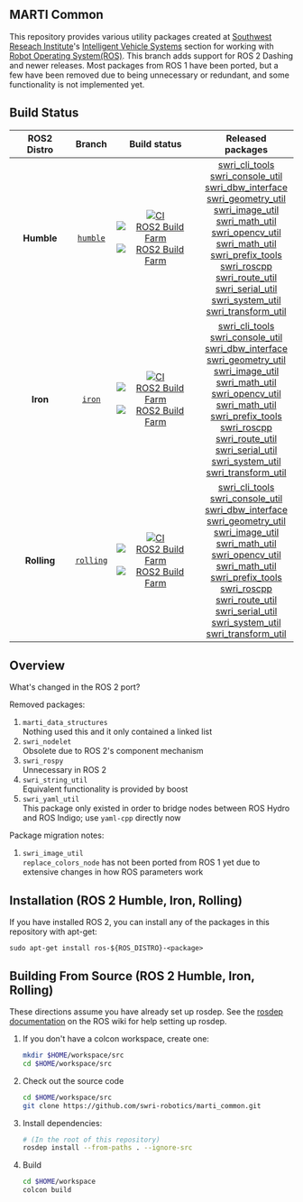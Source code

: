 MARTI Common
--------

This repository provides various utility packages created at [Southwest Reseach Institute](http://www.swri.org)'s [Intelligent Vehicle Systems](http://www.swri.org/4org/d10/isd/ivs/default.htm) section for working with [Robot Operating System(ROS)](http://www.ros.org).  This branch adds support for ROS 2 Dashing and newer releases.  Most packages from ROS 1 have been ported, but a few have been removed due to being unnecessary or redundant, and some functionality is not implemented yet.

Build Status
--------
ROS2 Distro | Branch | Build status | Released packages
:---------: | :----: | :----------: | :---------------:
**Humble** | [`humble`](https://github.com/swri-robotics/marti_common/tree/ros2-devel) | [![CI](https://github.com/swri-robotics/marti_common/workflows/CI/badge.svg?branch=ros2-devel)](https://github.com/swri-robotics/marti_common/blob/ros2-devel/.github/workflows/main.yml?branch=ros2-devel) <br /> [![ROS2 Build Farm](http://build.ros2.org/buildStatus/icon?job=Hdev__marti_common__ubuntu_jammy_amd64)](https://build.ros2.org/job/Hdev__marti_common__ubuntu_jammy_amd64/) <br /> [![ROS2 Build Farm](http://build.ros2.org/buildStatus/icon?job=Hbin__marti_common__ubuntu_jammy_amd64)](https://build.ros2.org/job/Hbin__marti_common__ubuntu_jammy_amd64/) | [swri_cli_tools](https://index.ros.org/p/swri_cli_tools/github-swri-robotics-marti_common/#humble) <br /> [swri_console_util](https://index.ros.org/p/swri_console_util/github-swri-robotics-marti_common/#humble) <br /> [swri_dbw_interface](https://index.ros.org/p/swri_dbw_interface/github-swri-robotics-marti_common/#humble) <br /> [swri_geometry_util](https://index.ros.org/p/swri_geometry_util/github-swri-robotics-marti_common/#humble) <br /> [swri_image_util](https://index.ros.org/p/swri_image_util/github-swri-robotics-marti_common/#humble) <br /> [swri_math_util](https://index.ros.org/p/swri_math_util/github-swri-robotics-marti_common/#humble) <br /> [swri_opencv_util](https://index.ros.org/p/swri_opencv_util/github-swri-robotics-marti_common/#humble) <br /> [swri_math_util](https://index.ros.org/p/swri_math_util/github-swri-robotics-marti_common/#humble) <br /> [swri_prefix_tools](https://index.ros.org/p/swri_prefix_tools/github-swri-robotics-marti_common/#humble) <br /> [swri_roscpp](https://index.ros.org/p/swri_roscpp/github-swri-robotics-marti_common/#humble) <br /> [swri_route_util](https://index.ros.org/p/swri_route_util/github-swri-robotics-marti_common/#humble) <br /> [swri_serial_util](https://index.ros.org/p/swri_serial_util/github-swri-robotics-marti_common/#humble) <br /> [swri_system_util](https://index.ros.org/p/swri_system_util/github-swri-robotics-marti_common/#humble) <br /> [swri_transform_util](https://index.ros.org/p/swri_transform_util/github-swri-robotics-marti_common/#humble)
**Iron** | [`iron`](https://github.com/swri-robotics/marti_common/tree/ros2-devel) | [![CI](https://github.com/swri-robotics/marti_common/workflows/CI/badge.svg?branch=ros2-devel)](https://github.com/swri-robotics/marti_common/blob/ros2-devel/.github/workflows/main.yml?branch=ros2-devel) <br /> [![ROS2 Build Farm](http://build.ros2.org/buildStatus/icon?job=Idev__marti_common__ubuntu_jammy_amd64)](https://build.ros2.org/job/Idev__marti_common__ubuntu_jammy_amd64/) <br /> [![ROS2 Build Farm](http://build.ros2.org/buildStatus/icon?job=Ibin__marti_common__ubuntu_jammy_amd64)](https://build.ros2.org/job/Ibin__marti_common__ubuntu_jammy_amd64/) | [swri_cli_tools](https://index.ros.org/p/swri_cli_tools/github-swri-robotics-marti_common/#iron) <br /> [swri_console_util](https://index.ros.org/p/swri_console_util/github-swri-robotics-marti_common/#iron) <br /> [swri_dbw_interface](https://index.ros.org/p/swri_dbw_interface/github-swri-robotics-marti_common/#iron) <br /> [swri_geometry_util](https://index.ros.org/p/swri_geometry_util/github-swri-robotics-marti_common/#iron) <br /> [swri_image_util](https://index.ros.org/p/swri_image_util/github-swri-robotics-marti_common/#iron) <br /> [swri_math_util](https://index.ros.org/p/swri_math_util/github-swri-robotics-marti_common/#iron) <br /> [swri_opencv_util](https://index.ros.org/p/swri_opencv_util/github-swri-robotics-marti_common/#iron) <br /> [swri_math_util](https://index.ros.org/p/swri_math_util/github-swri-robotics-marti_common/#iron) <br /> [swri_prefix_tools](https://index.ros.org/p/swri_prefix_tools/github-swri-robotics-marti_common/#iron) <br /> [swri_roscpp](https://index.ros.org/p/swri_roscpp/github-swri-robotics-marti_common/#iron) <br /> [swri_route_util](https://index.ros.org/p/swri_route_util/github-swri-robotics-marti_common/#iron) <br /> [swri_serial_util](https://index.ros.org/p/swri_serial_util/github-swri-robotics-marti_common/#iron) <br /> [swri_system_util](https://index.ros.org/p/swri_system_util/github-swri-robotics-marti_common/#iron) <br /> [swri_transform_util](https://index.ros.org/p/swri_transform_util/github-swri-robotics-marti_common/#iron)
**Rolling** | [`rolling`](https://github.com/swri-robotics/marti_common/tree/ros2-devel) | [![CI](https://github.com/swri-robotics/marti_common/workflows/CI/badge.svg?branch=ros2-devel)](https://github.com/swri-robotics/marti_common/blob/ros2-devel/.github/workflows/main.yml?branch=ros2-devel) <br /> [![ROS2 Build Farm](http://build.ros2.org/buildStatus/icon?job=Rdev__marti_common__ubuntu_jammy_amd64)](https://build.ros2.org/job/Rdev__marti_common__ubuntu_jammy_amd64/) <br /> [![ROS2 Build Farm](http://build.ros2.org/buildStatus/icon?job=Rbin__marti_common__ubuntu_jammy_amd64)](https://build.ros2.org/job/Rbin__marti_common__ubuntu_jammy_amd64/) | [swri_cli_tools](https://index.ros.org/p/swri_cli_tools/github-swri-robotics-marti_common/#rolling) <br /> [swri_console_util](https://index.ros.org/p/swri_console_util/github-swri-robotics-marti_common/#rolling) <br /> [swri_dbw_interface](https://index.ros.org/p/swri_dbw_interface/github-swri-robotics-marti_common/#rolling) <br /> [swri_geometry_util](https://index.ros.org/p/swri_geometry_util/github-swri-robotics-marti_common/#rolling) <br /> [swri_image_util](https://index.ros.org/p/swri_image_util/github-swri-robotics-marti_common/#rolling) <br /> [swri_math_util](https://index.ros.org/p/swri_math_util/github-swri-robotics-marti_common/#rolling) <br /> [swri_opencv_util](https://index.ros.org/p/swri_opencv_util/github-swri-robotics-marti_common/#rolling) <br /> [swri_math_util](https://index.ros.org/p/swri_math_util/github-swri-robotics-marti_common/#rolling) <br /> [swri_prefix_tools](https://index.ros.org/p/swri_prefix_tools/github-swri-robotics-marti_common/#rolling) <br /> [swri_roscpp](https://index.ros.org/p/swri_roscpp/github-swri-robotics-marti_common/#rolling) <br /> [swri_route_util](https://index.ros.org/p/swri_route_util/github-swri-robotics-marti_common/#rolling) <br /> [swri_serial_util](https://index.ros.org/p/swri_serial_util/github-swri-robotics-marti_common/#rolling) <br /> [swri_system_util](https://index.ros.org/p/swri_system_util/github-swri-robotics-marti_common/#rolling) <br /> [swri_transform_util](https://index.ros.org/p/swri_transform_util/github-swri-robotics-marti_common/#rolling)

Overview
--------

What's changed in the ROS 2 port?

Removed packages:
1. `marti_data_structures`  
    Nothing used this and it only contained a linked list
2. `swri_nodelet`  
    Obsolete due to ROS 2's component mechanism
3. `swri_rospy`  
    Unnecessary in ROS 2
4. `swri_string_util`  
    Equivalent functionality is provided by boost
5. `swri_yaml_util`  
    This package only existed in order to bridge nodes between ROS Hydro and ROS Indigo; use `yaml-cpp` directly now

Package migration notes:
1. `swri_image_util`  
    `replace_colors_node` has not been ported from ROS 1 yet due to extensive changes in how ROS parameters work

Installation (ROS 2 Humble, Iron, Rolling)
------------

If you have installed ROS 2, you can install any of the packages in this repository with apt-get:

    sudo apt-get install ros-${ROS_DISTRO}-<package>

Building From Source (ROS 2 Humble, Iron, Rolling)
------------

These directions assume you have already set up rosdep. See the [rosdep documentation](http://wiki.ros.org/rosdep) on the ROS wiki for help setting up rosdep.

1. If you don't have a colcon workspace, create one:

    ```bash
    mkdir $HOME/workspace/src
    cd $HOME/workspace/src
    ```

2. Check out the source code

    ```bash
    cd $HOME/workspace/src
    git clone https://github.com/swri-robotics/marti_common.git
    ```

3. Install dependencies:

    ```bash
    # (In the root of this repository)
    rosdep install --from-paths . --ignore-src
    ```

4. Build

    ```bash
    cd $HOME/workspace
    colcon build
    ```
